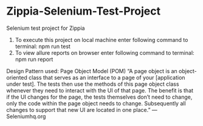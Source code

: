 # Zippia-Selenium-Test-Project
Selenium test project for Zippia

1) To execute this project on local machine enter following command to terminal:
npm run test
2) To view allure reports on browser enter following command to terminal:
npm run report

Design Pattern used: Page Object Model (POM) 
“A page object is an object-oriented class that serves as an interface to a page of your [application under test]. The tests then use the methods of this page object class whenever they need to interact with the UI of that page. The benefit is that if the UI changes for the page, the tests themselves don’t need to change, only the code within the page object needs to change. Subsequently all changes to support that new UI are located in one place.” — Seleniumhq.org
